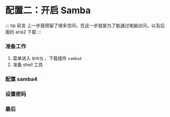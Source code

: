 # 配置二：开启 Samba

::: tip 前言
上一步我预留了很多空间，在这一步就是为了能通过电脑访问，以及后面的 aria2 下载
:::

### 准备工作

1. 菜单进入 `软件包` ，下载插件 `samba4`
2. 准备 shell 工具

### 配置 samba4

### 设置密码

### 最后
